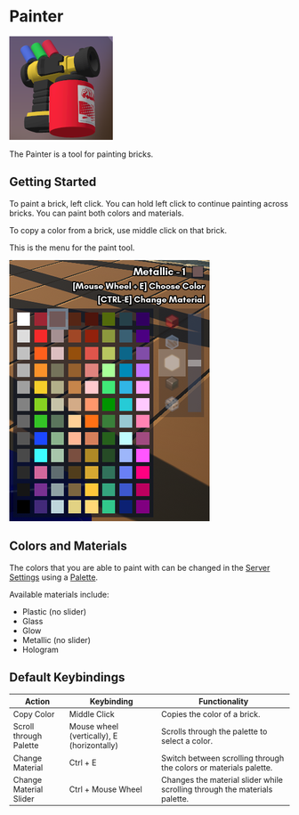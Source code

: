 # Painter

![Painter](images/Painter.png)

The Painter is a tool for painting bricks.

## Getting Started

To paint a brick, left click. You can hold left click to continue painting across bricks. You can paint both colors and materials.

To copy a color from a brick, use middle click on that brick.

This is the menu for the paint tool.

![Paint Menu](./images/paintmenu.png)

## Colors and Materials

The colors that you are able to paint with can be changed in the [Server Settings]() using a [Palette]().

Available materials include:
- Plastic (no slider)
- Glass
- Glow
- Metallic (no slider)
- Hologram

## Default Keybindings

|Action|Keybinding|Functionality|
|---|---|---|
|Copy Color|Middle Click|Copies the color of a brick.|
|Scroll through Palette|Mouse wheel (vertically), E (horizontally)|Scrolls through the palette to select a color.|
|Change Material|Ctrl + E|Switch between scrolling through the colors or materials palette.|
|Change Material Slider|Ctrl + Mouse Wheel|Changes the material slider while scrolling through the materials palette.|
